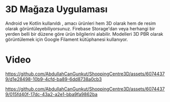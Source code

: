 # 3D Mağaza Uygulaması
Android ve Kotlin kullanıldı , amacı ürünleri hem 3D olarak hem de resim olarak görüntüleyebiliyorsunuz.
Firebase Storage'dan veya herhangi bir yerden belli bir düzene göre ürün bilgilerini alabilir.
Modelleri 3D PBR olarak görüntülemek için Google Filament kütüphanesi kullanıyor.

# Video
https://github.com/AbdullahCanGunkut/ShoppingCentre3D/assets/60744379/d1e28498-10b9-4cfd-ba89-6dd8738a0cb3

https://github.com/AbdullahCanGunkut/ShoppingCentre3D/assets/60744379/015fd40f-17dc-43a2-a2e1-bba9fa9862ba

